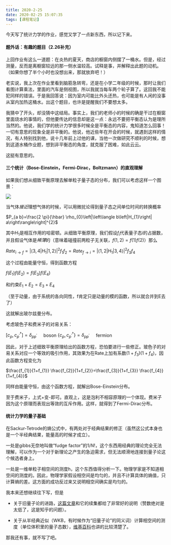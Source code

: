 ```yaml
---
title: 2020-2-25
date: 2020-02-25 15:07:35
tags: [课程笔记]
---
```


今天写了统计力学的作业，感觉又学了一点新东西，所以记下来。

<!--more-->

#### 题外话：有趣的题目（2.26补充）

上回作业有这么一道题：在炎热的夏天，商店的橱窗内侧摆了一桶水。但是，经过测量，反而是离橱窗较远的那一侧水温较高。试释是事，并解释出此题的动机。（如果你想了半个小时也没想出来，那就放弃吧！）

老实说，我上次在作业里看到脑筋急转弯，还是在小学二年级的时候，那时让我们看图计算乘法，里面的汽车是侧视图，所以我就当每车两个轮子算了。这回我不能犯同样的错误。于是我回答说：因为室内可能比外头还热，也可能是有人闲的没事从室内加热这桶水。出这个题目，也许是提醒我们不要想太多。

我猜中了开头，却没猜中这结局。事实上，我们的老师小的时候的确是干过在橱窗里面烧水的事情的，但他要传达的信息却是这一点：永远不要把平衡态认为是理所当然的。他说，我们学的统计力学很多时候全是平衡态的内容，鬼知道怎么回事！一切有意思的现象全是非平衡的。他说，他近些年在开会的时候，就遇到这样的情况，有人特别找到他，说十几年前上过他的课，当他一次做研究不顺利的时候，想到这道水桶作业题，想到非平衡态的角度，就克服了困难，如此云云。

这挺有意思的。

#### 三个统计（Bose-Einstein，Fermi-Dirac，Boltzmann）的直观理解

如果我们想从细致平衡原理去解单粒子量子态的分布，我们可以考虑这样一个图景：

![](https://cdn.mathpix.com/snip/images/hWTwNN2EXRn2toJNTsb60DDtLtdb2YNGAKv-lhdprEY.original.fullsize.png)

当气体*接近*理想气体的时候，可以用微扰论得到量子态之间单位时间的转换概率

$P_{a b}=\frac{2 \pi}{\hbar} \rho_{0}\left|\left\langle b\left|H_{1}\right| a\right\rangle\right|^{2}$

其中$H_1$是相互作用的哈密顿。从细致平衡原理，我们假设$f_i$代表量子态$i$的占据数，并且假设气体是*稀薄*的（意味着碰撞前两粒子无关联，$f(1, 2) = f(1)f(2)$）那么

$Rate _{i \rightarrow f}=\left|\left\langle 3,4\left|H_{1}\right| 1,2\right\rangle\right|^{2} f_{1} f_{2}=Rate _{f \rightarrow i}=\left|\left\langle 1,2\left|H_{1}\right| 3,4\right\rangle\right|^{2} f_{3} f_{4}$

这个过程由能量守恒，得到函数方程

$f(E_1)f(E_2)=f(E_3)f(E_4)$

和约束$E_1+E_2=E_3+E_4$

（至于动量，由于系统的各向同性，f肯定只是动量的模的函数，所以就合并到E去了）

这就解出玻尔兹曼分布。

考虑玻色子和费米子的对易关系：

$\left[c_{p}, c_{p^{\prime}}^{\dagger}\right]=\delta_{p p^{\prime}} \quad$ boson
$\left\{c_{p}, c_{p^{\prime}}^{\dagger}\right\}=\delta_{p p^{\prime}} \quad$ fermion

因此，对于上述细致平衡原理给出的函数方程，恐怕要进行一些修正。玻色子的对易关系对应一个等效的吸引作用，其效果为在Rate上加有系数$(1+f_3)(1+f_4)$，因此函数方程变化为

$\frac{f_{1}}{1+f_{1}} \frac{f_{2}}{1+f_{2}}=\frac{f_{3}}{1+f_{3}} \frac{f_{4}}{1+f_{4}}$

同样由能量守恒，由这个函数方程，就解出Bose-Einstein分布。

至于费米子，上式+变-即可。直观上，这是泡利不相容原理的一个体现。费米子因为这个原理而表现出等效的互斥作用。这样，就得到了Fermi-Dirac分布。

#### 统计力学的量子基础

在Sackur-Tetrode的熵公式中，有两处对于经典结果的修正（虽然这公式本身也是一个半经典结果，能量高的时候才成立）。

一处是gibbs无奈地叫做“fudge factor”的$1/N!$，这个东西用经典的理论完全无法理解，可以作为一个对于新理论之产生的急迫需求，但无法顺滑地连接到量子论这个候选者身上。

一处是一维单粒子相空间的测度h，这个东西值得分析一下。物理学家是不知道相空间的测度的。因此，物理学家假设相空间是均匀的，并且不计算具体的熵值，只计算熵的差。这方面的成功反过来又说明相空间确实是均匀的。

我本来还想继续往下写，但是

- 关于旧量子论的进路，[这篇文章](https://zhuanlan.zhihu.com/p/33582726)和它的续集都给了非常好的说明（赞数绝对是太低了，这是知乎的问题）。

- 关于从半经典近似（WKB，有时候作为“旧量子论”的同义词）计算相空间的测度（单位体积里的量子态数），[维基百科]([https://zh.wikipedia.org/wiki/WKB%E8%BF%91%E4%BC%BC#%E9%87%8F%E5%AD%90%E5%8C%96%E8%A6%8F%E5%89%87](https://zh.wikipedia.org/wiki/WKB近似#量子化規則))也讲的比较清楚了。

那我还有事，就不写了吧。




